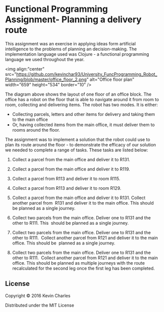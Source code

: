 # Functional Programming Assignment- Planning a delivery route

This assignment was an exercise in applying ideas form artificial intelligence to the problems of planning an decision-making. The implementation language used was Clojure - a functional programming language we used throughout the year.

<img align:"center" src="https://github.com/kevinchar93/University_FuncProgramming_Robot_Planning/blob/master/office_floor_2.png" 
alt="Office floor plan" width="659" height="534" border="10" />

The diagram above shows the layout of one floor of an office block. The office has a robot on the floor that is able to navigate around it from room to room, collecting and delivering items. The robot has two modes. It is either:

* Collecting parcels, letters and other items for delivery and taking them to the main office 
* Or, having collected items from the main office, it must deliver them to rooms around the 
floor. 

The assignment was to implement a solution that the robot could use to plan its route around the floor - to demonstrate the efficacy of our solution we needed to complete a range of tasks. These tasks are listed below:

1. Collect a parcel from the main office and deliver it to R131.

2. Collect a parcel from the main office and deliver it to R119.

3. Collect a parcel from R113 and deliver it to room R115.

4. Collect a parcel from R113 and deliver it to room R129.

5. Collect a parcel from the main office and deliver it to R131. Collect another parcel from  R131 and deliver it to the main office. This should be planned as a single journey.

6. Collect two parcels from the main office. Deliver one to R131 and the other to R111. This  should be planned as a single journey.

7. Collect two parcels from the main office. Deliver one to R131 and the other to R111.  Collect another parcel from R121 and deliver it to the main office. This should be  planned as a single journey.

8. Collect two parcels from the main office. Deliver one to R131 and the other to R111.  Collect another parcel from R121 and deliver it to the main office. This should be planned as multiple journeys with the route recalculated for the second leg once the first leg has been completed. 

## License

Copyright © 2016 Kevin Charles

Distributed under the MIT License
